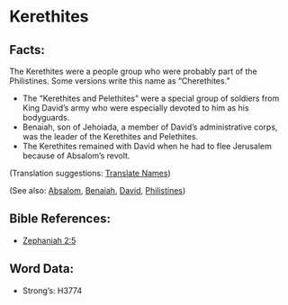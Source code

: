 # Kerethites

## Facts:

The Kerethites were a people group who were probably part of the Philistines. Some versions write this name as “Cherethites.”

* The “Kerethites and Pelethites” were a special group of soldiers from King David’s army who were especially devoted to him as his bodyguards.
* Benaiah, son of Jehoiada, a member of David’s administrative corps, was the leader of the Kerethites and Pelethites.
* The Kerethites remained with David when he had to flee Jerusalem because of Absalom’s revolt.

(Translation suggestions: [Translate Names](../../translate/translate-names))

(See also: [Absalom](../names/absalom.md), [Benaiah](../names/benaiah.md), [David](../names/david.md), [Philistines](../names/philistines.md))

## Bible References:

* [Zephaniah 2:5](rc://en/tn/help/zep/02/05)

## Word Data:

* Strong’s: H3774
